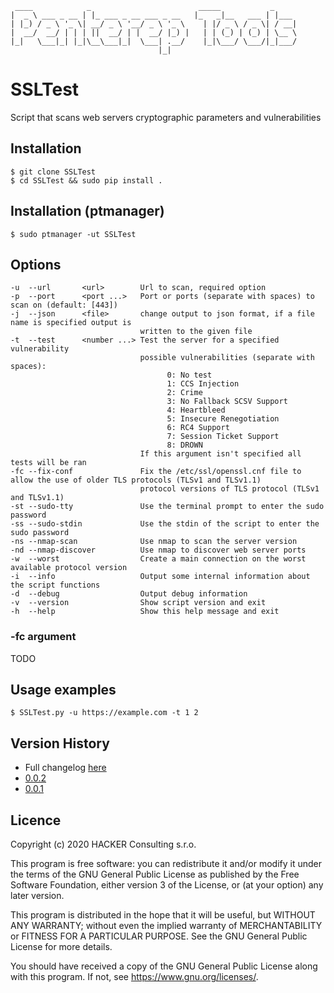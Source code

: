 ```
 ____            _                        _____           _     
|  _ \ ___ _ __ | |_ ___ _ __ ___ _ __   |_   _|__   ___ | |___ 
| |_) / _ \ '_ \| __/ _ \ '__/ _ \ '_ \    | |/ _ \ / _ \| / __|
|  __/  __/ | | | ||  __/ | |  __/ |_) |   | | (_) | (_) | \__ \
|_|   \___|_| |_|\__\___|_|  \___| .__/    |_|\___/ \___/|_|___/
                                 |_|
```

# SSLTest

Script that scans web servers cryptographic parameters and vulnerabilities



## Installation

```
$ git clone SSLTest
$ cd SSLTest && sudo pip install .
```

## Installation (ptmanager)

```
$ sudo ptmanager -ut SSLTest
```

## Options

```
-u  --url       <url>        Url to scan, required option
-p  --port      <port ...>   Port or ports (separate with spaces) to scan on (default: [443])
-j  --json      <file>       change output to json format, if a file name is specified output is 
                             written to the given file
-t  --test      <number ...> Test the server for a specified vulnerability
                             possible vulnerabilities (separate with spaces):
                                   0: No test
                                   1: CCS Injection
                                   2: Crime
                                   3: No Fallback SCSV Support
                                   4: Heartbleed
                                   5: Insecure Renegotiation
                                   6: RC4 Support
                                   7: Session Ticket Support
                                   8: DROWN
                             If this argument isn't specified all tests will be ran
-fc --fix-conf               Fix the /etc/ssl/openssl.cnf file to allow the use of older TLS protocols (TLSv1 and TLSv1.1) 
                             protocol versions of TLS protocol (TLSv1 and TLSv1.1)
-st --sudo-tty               Use the terminal prompt to enter the sudo password
-ss --sudo-stdin             Use the stdin of the script to enter the sudo password
-ns --nmap-scan              Use nmap to scan the server version
-nd --nmap-discover          Use nmap to discover web server ports
-w  --worst                  Create a main connection on the worst available protocol version
-i  --info                   Output some internal information about the script functions
-d  --debug                  Output debug information
-v  --version                Show script version and exit
-h  --help                   Show this help message and exit
```
### -fc argument
TODO

## Usage examples

```
$ SSLTest.py -u https://example.com -t 1 2
```

## Version History

* Full changelog [here](/CHANGELOG.md)
* [0.0.2](https://github.com/SamoKopecky/SSLTest/releases/tag/v0.0.2)
* [0.0.1](https://github.com/SamoKopecky/SSLTest/releases/tag/v0.0.1)


## Licence

Copyright (c) 2020 HACKER Consulting s.r.o.

This program is free software: you can redistribute it and/or modify it under the terms of the GNU General Public
License as published by the Free Software Foundation, either version 3 of the License, or
(at your option) any later version.

This program is distributed in the hope that it will be useful, but WITHOUT ANY WARRANTY; without even the implied
warranty of MERCHANTABILITY or FITNESS FOR A PARTICULAR PURPOSE. See the GNU General Public License for more details.

You should have received a copy of the GNU General Public License along with this program. If not,
see <https://www.gnu.org/licenses/>.
